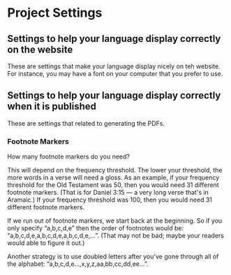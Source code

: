 # Project Settings


## Settings to help your language display correctly on the website
These are settings that make your language display nicely on teh website. For instance, you may have a font on your computer that you prefer to use.

## Settings to help your language display correctly when it is published
These are settings that related to generating the PDFs.

### Footnote Markers
How many footnote markers do you need?

This will depend on the frequency threshold. The lower your threshold, the more words in a verse will need a gloss. As an example, if your frequency threshold for the Old Testament was 50, then you would need 31 different footnote markers. (That is for Daniel 3:15 — a very long verse that's in Aramaic.) If your frequency threshold was 100, then you would need 31 different footnote markers.

If we run out of footnote markers, we start back at the beginning. So if you only specify “a,b,c,d,e” then the order of footnotes would be: “a,b,c,d,e,a,b,c,d,e,a,b,c,d,e,...”. (That may not be bad; maybe your readers would able to figure it out.)

Another strategy is to use doubled letters after you've gone through all of the alphabet: “a,b,c,d,e...,x,y,z,aa,bb,cc,dd,ee...”.
